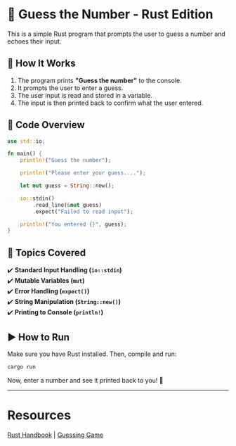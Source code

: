 # 🎯 Guess the Number - Rust Edition  

This is a simple Rust program that prompts the user to guess a number and echoes their input.  

## 🚀 How It Works  

1. The program prints **"Guess the number"** to the console.  
2. It prompts the user to enter a guess.  
3. The user input is read and stored in a variable.  
4. The input is then printed back to confirm what the user entered.  

## 📌 Code Overview  

```rust
use std::io;

fn main() {
    println!("Guess the number");

    println!("Please enter your guess....");

    let mut guess = String::new();

    io::stdin()
        .read_line(&mut guess)
        .expect("Failed to read input");

    println!("You entered {}", guess);
}
```

## 📝 Topics Covered  

✔️ **Standard Input Handling (`io::stdin`)**  
✔️ **Mutable Variables (`mut`)**  
✔️ **Error Handling (`expect()`)**  
✔️ **String Manipulation (`String::new()`)**  
✔️ **Printing to Console (`println!`)**  

## ▶️ **How to Run**  

Make sure you have Rust installed. Then, compile and run:  

```sh
cargo run
```

Now, enter a number and see it printed back to you! 🎉  

---

# Resources
[Rust Handbook](https://doc.rust-lang.org/stable/book/title-page.html) | [Guessing Game](https://doc.rust-lang.org/stable/book/ch02-00-guessing-game-tutorial.html)